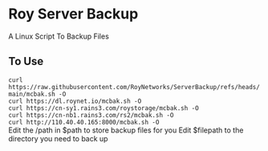 # Roy Server Backup
A Linux Script To Backup Files
## To Use
``curl https://raw.githubusercontent.com/RoyNetworks/ServerBackup/refs/heads/main/mcbak.sh -O ``
<br>
``curl https://dl.roynet.io/mcbak.sh -O``
<br>
``curl https://cn-sy1.rains3.com/roystorage/mcbak.sh -O``
<br>
``curl https://cn-nb1.rains3.com/rs2/mcbak.sh -O``
<br>
``curl http://110.40.40.165:8000/mcbak.sh -O``
<br>
Edit the /path in $path to store backup files for you
Edit $filepath to the directory you need to back up
